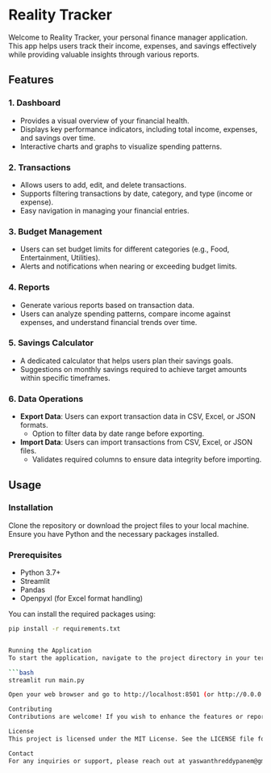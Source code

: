 # Reality Tracker

Welcome to Reality Tracker, your personal finance manager application. This app helps users track their income, expenses, and savings effectively while providing valuable insights through various reports.

## Features

### 1. Dashboard
- Provides a visual overview of your financial health.
- Displays key performance indicators, including total income, expenses, and savings over time.
- Interactive charts and graphs to visualize spending patterns.

### 2. Transactions
- Allows users to add, edit, and delete transactions.
- Supports filtering transactions by date, category, and type (income or expense).
- Easy navigation in managing your financial entries.

### 3. Budget Management
- Users can set budget limits for different categories (e.g., Food, Entertainment, Utilities).
- Alerts and notifications when nearing or exceeding budget limits.

### 4. Reports
- Generate various reports based on transaction data.
- Users can analyze spending patterns, compare income against expenses, and understand financial trends over time.

### 5. Savings Calculator
- A dedicated calculator that helps users plan their savings goals.
- Suggestions on monthly savings required to achieve target amounts within specific timeframes.

### 6. Data Operations
- **Export Data**: Users can export transaction data in CSV, Excel, or JSON formats. 
  - Option to filter data by date range before exporting.
- **Import Data**: Users can import transactions from CSV, Excel, or JSON files.
  - Validates required columns to ensure data integrity before importing.

## Usage

### Installation

Clone the repository or download the project files to your local machine. Ensure you have Python and the necessary packages installed.

### Prerequisites

- Python 3.7+
- Streamlit
- Pandas
- Openpyxl (for Excel format handling)

You can install the required packages using:

```bash
pip install -r requirements.txt


Running the Application
To start the application, navigate to the project directory in your terminal and run:

```bash
streamlit run main.py

Open your web browser and go to http://localhost:8501 (or http://0.0.0.0:8501 if needed for accessibility) to interact with the application.

Contributing
Contributions are welcome! If you wish to enhance the features or report any issues, please submit a pull request or open an issue.

License
This project is licensed under the MIT License. See the LICENSE file for more details.

Contact
For any inquiries or support, please reach out at yaswanthreddypanem@gmail.com .